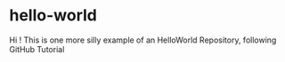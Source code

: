 # hello-world

Hi !
This is one more silly example of an HelloWorld Repository, following GitHub Tutorial
